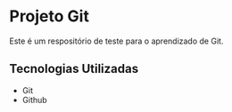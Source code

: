 # Projeto Git

Este é um respositório de teste para o aprendizado de Git.

## Tecnologias Utilizadas

- Git
- Github

